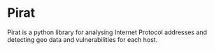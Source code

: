 # Pirat
Pirat is a python library for analysing Internet Protocol addresses and detecting geo data and vulnerabilities for each host.
